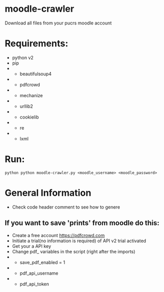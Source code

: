 # moodle-crawler
Download all files from your pucrs moodle account

# Requirements:
- python v2
- pip
- - beautifulsoup4
- - pdfcrowd
- - mechanize
- - urllib2
- - cookielib
- - re
- - lxml

# Run:
``python
  python moodle-crawler.py <moodle_username> <moodle_password> 
``

# General Information
- Check code header comment to see how to genere
## If you want to save 'prints' from moodle do this:
- Create a free account https://pdfcrowd.com
- Initiate a trial(no information is required) of API v2 trial activated
- Get your a API key
- Change pdf_ variables in the script (right after the imports)
- - save_pdf_enabled = 1
- - pdf_api_username
- - pdf_api_token
